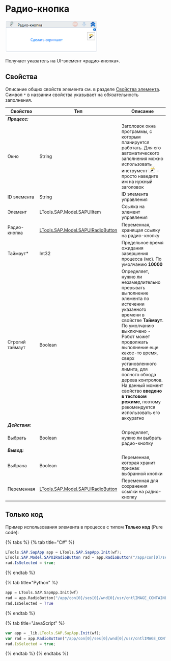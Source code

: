 # Радио-кнопка

![](<../../../.gitbook/assets/image (400).png>)

Получает указатель на UI-элемент «радио-кнопка».

## Свойства
Описание общих свойств элемента см. в разделе [Свойства элемента](https://docs.primo-rpa.ru/primo-rpa/primo-studio/process/elements#svoistva-elementa).\
Символ `*` в названии свойства указывает на обязательность заполнения.

| Свойство     | Тип                                                                | Описание                                           |
| ------------ | ------------------------------------------------------------------ | -------------------------------------------------- |
| ***Процесс:*** | | |
| Окно         | String                        | Заголовок окна программы, с которым планируется работать. Для его автоматического заполнения можно использовать инструмент ![](<../../../.gitbook/assets/image (794).png>) - просто наведите им на нужный заголовок |
| ID элемента  | String                                                             | ID элемента управления                             |
| Элемент      | LTools.SAP.Model.SAPUIItem                                         | Ссылка на элемент управления                       |
| Радио-кнопка | [LTools.SAP.Model.SAPUIRadioButton](datatypes/sapuiradiobutton.md) | Переменная, хранящая ссылку на радио-кнопку        |
| Таймаут\*    | Int32                                                              | Предельное время ожидания завершения процесса (мс).  По умолчанию **10000** |
| Строгий таймаут | Boolean                 | Определяет, нужно ли незамедлительно прерывать выполнение элемента по истечении указанного времени в свойстве **Таймаут**. По умолчанию выключено - Робот может продолжать выполнение еще какое-то время, сверх установленного лимита, для полного обхода дерева контролов. На данный момент свойство **введено в тестовом режиме**, поэтому рекомендуется использовать его аккуратно |
| ***Действия:*** | | |
| Выбрать        | Boolean                                                          | Определяет, нужно ли выбрать радио-кнопку          |
| ***Вывод:***    | | |
| Выбрана      | Boolean                                                            | Переменная, которая хранит признак выбранной кнопки |
| Переменная   | [LTools.SAP.Model.SAPUIRadioButton](datatypes/sapuiradiobutton.md) | Переменная для сохранения ссылки на радио-кнопку   |



## Только код
Пример использования элемента в процессе с типом **Только код** (Pure  code):

{% tabs %}
{% tab title="C#" %}
```csharp
LTools.SAP.SapApp app = LTools.SAP.SapApp.Init(wf);
LTools.SAP.Model.SAPUIRadioButton rad = app.RadioButton("/app/con[0]/ses[0]/wnd[0]/usr/cntlIMAGE_CONTAINER/shellcont/shell/shellcont[0]/shell");
rad.IsSelected = true;
```
{% endtab %}

{% tab title="Python" %}
```python
app = LTools.SAP.SapApp.Init(wf)
rad = app.RadioButton("/app/con[0]/ses[0]/wnd[0]/usr/cntlIMAGE_CONTAINER/shellcont/shell/shellcont[0]/shell")
rad.IsSelected = True
```
{% endtab %}

{% tab title="JavaScript" %}
```javascript
var app = _lib.LTools.SAP.SapApp.Init(wf);		
var rad = app.RadioButton("/app/con[0]/ses[0]/wnd[0]/usr/cntlIMAGE_CONTAINER/shellcont/shell/shellcont[0]/shell");
rad.IsSelected = true;
```
{% endtab %}
{% endtabs %}
